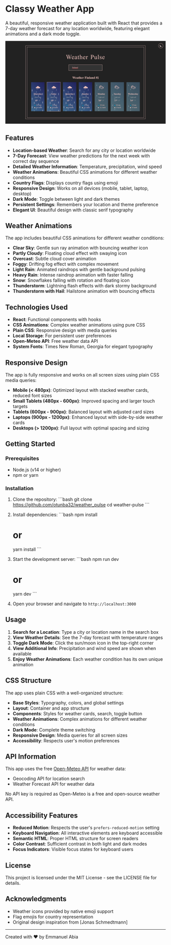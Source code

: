 # Classy Weather App

A beautiful, responsive weather application built with React that provides a 7-day weather forecast for any location worldwide, featuring elegant animations and a dark mode toggle.

![Weather Pulse App Screenshot](./src/assets/weatherPulse.jpg)

## Features

- **Location-based Weather**: Search for any city or location worldwide
- **7-Day Forecast**: View weather predictions for the next week with correct day sequence
- **Detailed Weather Information**: Temperature, precipitation, wind speed
- **Weather Animations**: Beautiful CSS animations for different weather conditions
- **Country Flags**: Displays country flags using emoji
- **Responsive Design**: Works on all devices (mobile, tablet, laptop, desktop)
- **Dark Mode**: Toggle between light and dark themes
- **Persistent Settings**: Remembers your location and theme preference
- **Elegant UI**: Beautiful design with classic serif typography

## Weather Animations

The app includes beautiful CSS animations for different weather conditions:

- **Clear Sky**: Gentle sun ray animation with bouncing weather icon
- **Partly Cloudy**: Floating cloud effect with swaying icon
- **Overcast**: Subtle cloud cover animation
- **Foggy**: Drifting fog effect with complex movement
- **Light Rain**: Animated raindrops with gentle background pulsing
- **Heavy Rain**: Intense raindrop animation with faster falling
- **Snow**: Snowflakes falling with rotation and floating icon
- **Thunderstorm**: Lightning flash effects with dark stormy background
- **Thunderstorm with Hail**: Hailstone animation with bouncing effects

## Technologies Used

- **React**: Functional components with hooks
- **CSS Animations**: Complex weather animations using pure CSS
- **Plain CSS**: Responsive design with media queries
- **Local Storage**: For persistent user preferences
- **Open-Meteo API**: Free weather data API
- **System Fonts**: Times New Roman, Georgia for elegant typography

## Responsive Design

The app is fully responsive and works on all screen sizes using plain CSS media queries:

- **Mobile (< 480px)**: Optimized layout with stacked weather cards, reduced font sizes
- **Small Tablets (480px - 600px)**: Improved spacing and larger touch targets
- **Tablets (600px - 900px)**: Balanced layout with adjusted card sizes
- **Laptops (900px - 1200px)**: Enhanced layout with side-by-side weather cards
- **Desktops (> 1200px)**: Full layout with optimal spacing and sizing

## Getting Started

### Prerequisites

- Node.js (v14 or higher)
- npm or yarn

### Installation

1. Clone the repository:
   \`\`\`bash
   git clone https://github.com/otunba32/weather_pulse
   cd weather-pulse
   \`\`\`

2. Install dependencies:
   \`\`\`bash
   npm install
   # or
   yarn install
   \`\`\`

3. Start the development server:
   \`\`\`bash
   npm run dev
   # or
   yarn dev
   \`\`\`

4. Open your browser and navigate to `http://localhost:3000`

## Usage

1. **Search for a Location**: Type a city or location name in the search box
2. **View Weather Details**: See the 7-day forecast with temperature ranges
3. **Toggle Dark Mode**: Click the sun/moon icon in the top-right corner
4. **View Additional Info**: Precipitation and wind speed are shown when available
5. **Enjoy Weather Animations**: Each weather condition has its own unique animation

## CSS Structure

The app uses plain CSS with a well-organized structure:

- **Base Styles**: Typography, colors, and global settings
- **Layout**: Container and app structure
- **Components**: Styles for weather cards, search, toggle button
- **Weather Animations**: Complex animations for different weather conditions
- **Dark Mode**: Complete theme switching
- **Responsive Design**: Media queries for all screen sizes
- **Accessibility**: Respects user's motion preferences

## API Information

This app uses the free [Open-Meteo API](https://open-meteo.com/) for weather data:
- Geocoding API for location search
- Weather Forecast API for weather data

No API key is required as Open-Meteo is a free and open-source weather API.

## Accessibility Features

- **Reduced Motion**: Respects the user's `prefers-reduced-motion` setting
- **Keyboard Navigation**: All interactive elements are keyboard accessible
- **Semantic HTML**: Proper HTML structure for screen readers
- **Color Contrast**: Sufficient contrast in both light and dark modes
- **Focus Indicators**: Visible focus states for keyboard users

## License

This project is licensed under the MIT License - see the LICENSE file for details.

## Acknowledgments

- Weather icons provided by native emoji support
- Flag emojis for country representation
- Original design inspiration from [Jonas Schmedtmann]

---

Created with ❤️ by Emmanuel Abia
